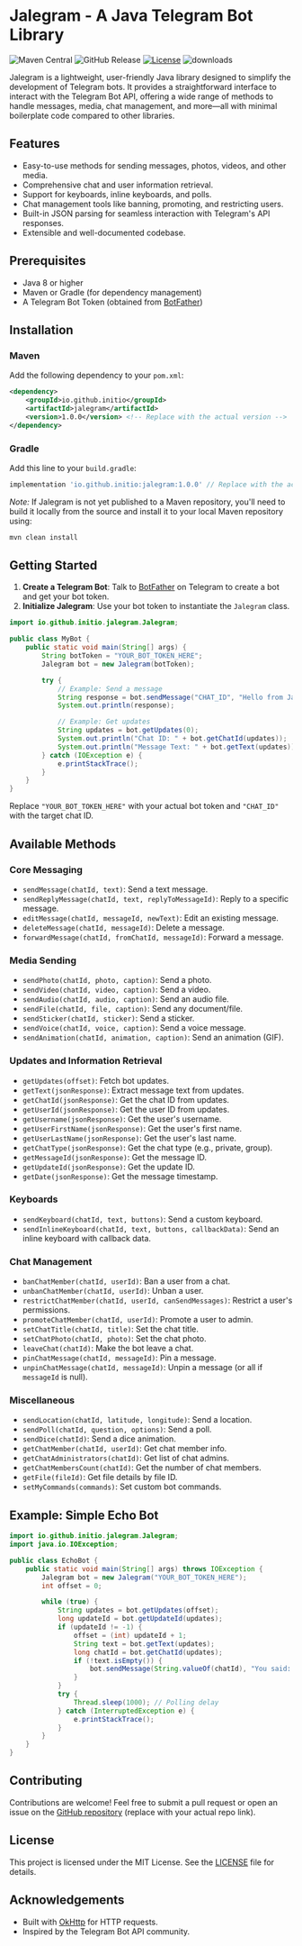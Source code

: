 # Jalegram - A Java Telegram Bot Library
![Maven Central](https://img.shields.io/maven-central/v/io.github.init-io/jalegram.svg?label=Maven%20Central)
![GitHub Release](https://img.shields.io/github/v/release/init-io/jalegram?label=release)
[![License](https://img.shields.io/github/license/init-io/jalegram)](LICENSE)
![downloads](https://img.shields.io/badge/downloads-1k%2Fmonth-brightgreen)

Jalegram is a lightweight, user-friendly Java library designed to simplify the development of Telegram bots. It provides a straightforward interface to interact with the Telegram Bot API, offering a wide range of methods to handle messages, media, chat management, and more—all with minimal boilerplate code compared to other libraries.

## Features
- Easy-to-use methods for sending messages, photos, videos, and other media.
- Comprehensive chat and user information retrieval.
- Support for keyboards, inline keyboards, and polls.
- Chat management tools like banning, promoting, and restricting users.
- Built-in JSON parsing for seamless interaction with Telegram's API responses.
- Extensible and well-documented codebase.

## Prerequisites
- Java 8 or higher
- Maven or Gradle (for dependency management)
- A Telegram Bot Token (obtained from [BotFather](https://t.me/BotFather))

## Installation

### Maven
Add the following dependency to your `pom.xml`:
```xml
<dependency>
    <groupId>io.github.initio</groupId>
    <artifactId>jalegram</artifactId>
    <version>1.0.0</version> <!-- Replace with the actual version -->
</dependency>
```

### Gradle
Add this line to your `build.gradle`:
```gradle
implementation 'io.github.initio:jalegram:1.0.0' // Replace with the actual version
```

*Note:* If Jalegram is not yet published to a Maven repository, you'll need to build it locally from the source and install it to your local Maven repository using:
```bash
mvn clean install
```

## Getting Started

1. **Create a Telegram Bot**: Talk to [BotFather](https://t.me/BotFather) on Telegram to create a bot and get your bot token.
2. **Initialize Jalegram**: Use your bot token to instantiate the `Jalegram` class.

```java
import io.github.initio.jalegram.Jalegram;

public class MyBot {
    public static void main(String[] args) {
        String botToken = "YOUR_BOT_TOKEN_HERE";
        Jalegram bot = new Jalegram(botToken);

        try {
            // Example: Send a message
            String response = bot.sendMessage("CHAT_ID", "Hello from Jalegram!");
            System.out.println(response);

            // Example: Get updates
            String updates = bot.getUpdates(0);
            System.out.println("Chat ID: " + bot.getChatId(updates));
            System.out.println("Message Text: " + bot.getText(updates));
        } catch (IOException e) {
            e.printStackTrace();
        }
    }
}
```

Replace `"YOUR_BOT_TOKEN_HERE"` with your actual bot token and `"CHAT_ID"` with the target chat ID.

## Available Methods

### Core Messaging
- `sendMessage(chatId, text)`: Send a text message.
- `sendReplyMessage(chatId, text, replyToMessageId)`: Reply to a specific message.
- `editMessage(chatId, messageId, newText)`: Edit an existing message.
- `deleteMessage(chatId, messageId)`: Delete a message.
- `forwardMessage(chatId, fromChatId, messageId)`: Forward a message.

### Media Sending
- `sendPhoto(chatId, photo, caption)`: Send a photo.
- `sendVideo(chatId, video, caption)`: Send a video.
- `sendAudio(chatId, audio, caption)`: Send an audio file.
- `sendFile(chatId, file, caption)`: Send any document/file.
- `sendSticker(chatId, sticker)`: Send a sticker.
- `sendVoice(chatId, voice, caption)`: Send a voice message.
- `sendAnimation(chatId, animation, caption)`: Send an animation (GIF).

### Updates and Information Retrieval
- `getUpdates(offset)`: Fetch bot updates.
- `getText(jsonResponse)`: Extract message text from updates.
- `getChatId(jsonResponse)`: Get the chat ID from updates.
- `getUserId(jsonResponse)`: Get the user ID from updates.
- `getUsername(jsonResponse)`: Get the user's username.
- `getUserFirstName(jsonResponse)`: Get the user's first name.
- `getUserLastName(jsonResponse)`: Get the user's last name.
- `getChatType(jsonResponse)`: Get the chat type (e.g., private, group).
- `getMessageId(jsonResponse)`: Get the message ID.
- `getUpdateId(jsonResponse)`: Get the update ID.
- `getDate(jsonResponse)`: Get the message timestamp.

### Keyboards
- `sendKeyboard(chatId, text, buttons)`: Send a custom keyboard.
- `sendInlineKeyboard(chatId, text, buttons, callbackData)`: Send an inline keyboard with callback data.

### Chat Management
- `banChatMember(chatId, userId)`: Ban a user from a chat.
- `unbanChatMember(chatId, userId)`: Unban a user.
- `restrictChatMember(chatId, userId, canSendMessages)`: Restrict a user's permissions.
- `promoteChatMember(chatId, userId)`: Promote a user to admin.
- `setChatTitle(chatId, title)`: Set the chat title.
- `setChatPhoto(chatId, photo)`: Set the chat photo.
- `leaveChat(chatId)`: Make the bot leave a chat.
- `pinChatMessage(chatId, messageId)`: Pin a message.
- `unpinChatMessage(chatId, messageId)`: Unpin a message (or all if `messageId` is null).

### Miscellaneous
- `sendLocation(chatId, latitude, longitude)`: Send a location.
- `sendPoll(chatId, question, options)`: Send a poll.
- `sendDice(chatId)`: Send a dice animation.
- `getChatMember(chatId, userId)`: Get chat member info.
- `getChatAdministrators(chatId)`: Get list of chat admins.
- `getChatMembersCount(chatId)`: Get the number of chat members.
- `getFile(fileId)`: Get file details by file ID.
- `setMyCommands(commands)`: Set custom bot commands.

## Example: Simple Echo Bot

```java
import io.github.initio.jalegram.Jalegram;
import java.io.IOException;

public class EchoBot {
    public static void main(String[] args) throws IOException {
        Jalegram bot = new Jalegram("YOUR_BOT_TOKEN_HERE");
        int offset = 0;

        while (true) {
            String updates = bot.getUpdates(offset);
            long updateId = bot.getUpdateId(updates);
            if (updateId != -1) {
                offset = (int) updateId + 1;
                String text = bot.getText(updates);
                long chatId = bot.getChatId(updates);
                if (!text.isEmpty()) {
                    bot.sendMessage(String.valueOf(chatId), "You said: " + text);
                }
            }
            try {
                Thread.sleep(1000); // Polling delay
            } catch (InterruptedException e) {
                e.printStackTrace();
            }
        }
    }
}
```

## Contributing
Contributions are welcome! Feel free to submit a pull request or open an issue on the [GitHub repository](https://github.com/yourusername/jalegram) (replace with your actual repo link).

## License
This project is licensed under the MIT License. See the [LICENSE](LICENSE) file for details.

## Acknowledgements
- Built with [OkHttp](https://square.github.io/okhttp/) for HTTP requests.
- Inspired by the Telegram Bot API community.
